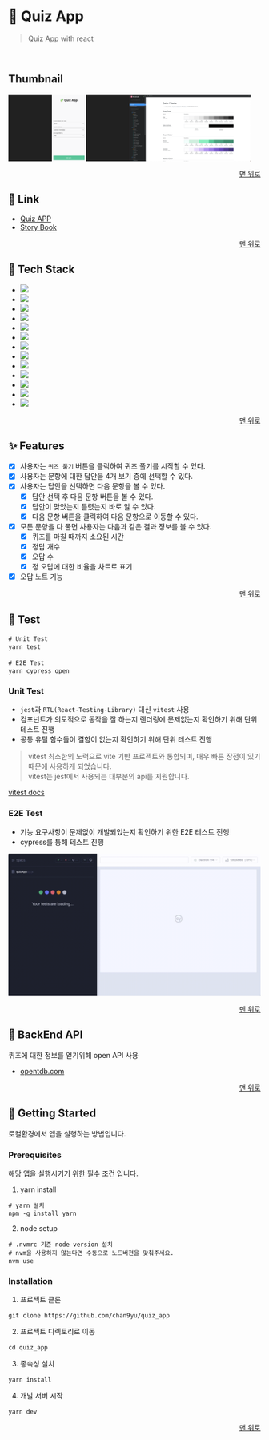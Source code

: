 # 🧩 Quiz App

> Quiz App with react

<br />

## Thumbnail

<div style="display: flex; flex-direction: row;">
  <img src="https://raw.githubusercontent.com/chan9yu/chan9yu/master/images/project/quiz_app/ready_page.png" width="48%" />
  <img src="https://raw.githubusercontent.com/chan9yu/chan9yu/master/images/project/quiz_app/storybook.png" width="48%" />
</div>

<p align="right">
  <a href="#readme-top">맨 위로</a>
</p>

## 🔗 Link

- <a href="https://chan9yu.github.io/quiz_app" target="_blank" rel="noreferrer">Quiz APP</a>
- <a href="https://chan9yu.github.io/quiz_app/storybook" target="_blank" rel="noreferrer">Story Book</a>

<p align="right">
  <a href="#readme-top">맨 위로</a>
</p>

## 🔧 Tech Stack

- <img src="https://img.shields.io/badge/react-61DAFB?style=for-the-badge&logo=react&logoColor=white">
- <img src="https://img.shields.io/badge/typescript-3178C6?style=for-the-badge&logo=typescript&logoColor=white">
- <img src="https://img.shields.io/badge/redux-764ABC?style=for-the-badge&logo=redux&logoColor=white">
- <img src="https://img.shields.io/badge/reduxsaga-999999?style=for-the-badge&logo=reduxsaga&logoColor=white">
- <img src="https://img.shields.io/badge/styledcomponents-DB7093?style=for-the-badge&logo=styledcomponents&logoColor=white">
- <img src="https://img.shields.io/badge/storybook-FF4785?style=for-the-badge&logo=storybook&logoColor=white">
- <img src="https://img.shields.io/badge/chartjs-FF6384?style=for-the-badge&logo=chartdotjs&logoColor=white">
- <img src="https://img.shields.io/badge/jest-C21325?style=for-the-badge&logo=jest&logoColor=white">
- <img src="https://img.shields.io/badge/vite-646CFF?style=for-the-badge&logo=vite&logoColor=white">
- <img src="https://img.shields.io/badge/vitest-6E9F18?style=for-the-badge&logo=vitest&logoColor=white">
- <img src="https://img.shields.io/badge/cypress-17202C?style=for-the-badge&logo=cypress&logoColor=white">
- <img src="https://img.shields.io/badge/githubpages-222222?style=for-the-badge&logo=githubpages&logoColor=white">
- <img src="https://img.shields.io/badge/githubactions-2088FF?style=for-the-badge&logo=githubactions&logoColor=white">

<p align="right">
  <a href="#readme-top">맨 위로</a>
</p>

## ✨ Features

- [x] 사용자는 `퀴즈 풀기` 버튼을 클릭하여 퀴즈 풀기를 시작할 수 있다.
- [x] 사용자는 문항에 대한 답안을 4개 보기 중에 선택할 수 있다.
- [x] 사용자는 답안을 선택하면 다음 문항을 볼 수 있다.
  - [x] 답안 선택 후 다음 문항 버튼을 볼 수 있다.
  - [x] 답안이 맞았는지 틀렸는지 바로 알 수 있다.
  - [x] 다음 문항 버튼을 클릭하여 다음 문항으로 이동할 수 있다.
- [x] 모든 문항을 다 풀면 사용자는 다음과 같은 결과 정보를 볼 수 있다.
  - [x] 퀴즈를 마칠 때까지 소요된 시간
  - [x] 정답 개수
  - [x] 오답 수
  - [x] 정 오답에 대한 비율을 차트로 표기
- [x] 오답 노트 기능

<p align="right">
  <a href="#readme-top">맨 위로</a>
</p>

## 🧪 Test

```shell
# Unit Test
yarn test

# E2E Test
yarn cypress open
```

### Unit Test

- `jest`과 `RTL(React-Testing-Library)` 대신 `vitest` 사용
- 컴포넌트가 의도적으로 동작을 잘 하는지 렌더링에 문제없는지 확인하기 위해 단위 테스트 진행
- 공통 유틸 함수들이 결함이 없는지 확인하기 위해 단위 테스트 진행

> vitest 최소한의 노력으로 vite 기반 프로젝트와 통합되며, 매우 빠른 장점이 있기때문에 사용하게 되었습니다.<br />
> vitest는 jest에서 사용되는 대부분의 api를 지원합니다.

[vitest docs](https://vitest.dev/)

### E2E Test

- 기능 요구사항이 문제없이 개발되었는지 확인하기 위한 E2E 테스트 진행
- cypress를 통해 테스트 진행

<img src="https://raw.githubusercontent.com/chan9yu/chan9yu/master/images/project/quiz_app/quiz_app.cy.js.gif" />

<p align="right">
  <a href="#readme-top">맨 위로</a>
</p>

## 💾 BackEnd API

퀴즈에 대한 정보를 얻기위해 open API 사용

- [opentdb.com](https://opentdb.com/api_config.php)

<p align="right">
  <a href="#readme-top">맨 위로</a>
</p>

## 🚀 Getting Started

로컬환경에서 앱을 실행하는 방법입니다.

### Prerequisites

해당 앱을 실행시키기 위한 필수 조건 입니다.

1. yarn install

```shell
# yarn 설치
npm -g install yarn
```

2. node setup

```shell
# .nvmrc 기준 node version 설치
# nvm을 사용하지 않는다면 수동으로 노드버전을 맞춰주세요.
nvm use
```

### Installation

1. 프로젝트 클론

```shell
git clone https://github.com/chan9yu/quiz_app
```

2. 프로젝트 디렉토리로 이동

```shell
cd quiz_app
```

3. 종속성 설치

```shell
yarn install
```

4. 개발 서버 시작

```
yarn dev
```

<p align="right">
  <a href="#readme-top">맨 위로</a>
</p>
